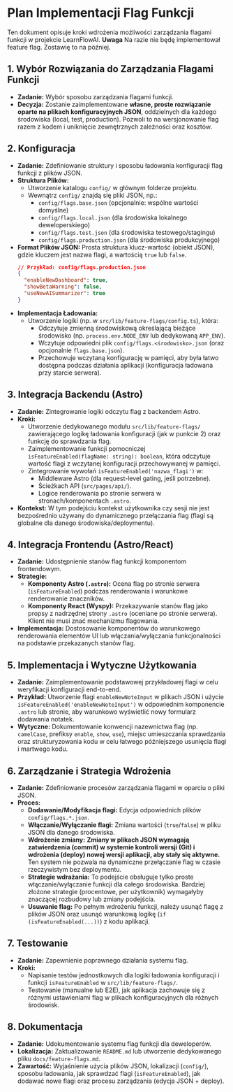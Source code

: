 # Plan Implementacji Flag Funkcji

Ten dokument opisuje kroki wdrożenia możliwości zarządzania flagami funkcji w projekcie LearnFlowAI.
**Uwaga** Na razie nie będę implementował feature flag. Zostawię to na później.

## 1. Wybór Rozwiązania do Zarządzania Flagami Funkcji

- **Zadanie:** Wybór sposobu zarządzania flagami funkcji.
- **Decyzja:** Zostanie zaimplementowane **własne, proste rozwiązanie oparte na plikach konfiguracyjnych JSON**, oddzielnych dla każdego środowiska (local, test, production). Pozwoli to na wersjonowanie flag razem z kodem i uniknięcie zewnętrznych zależności oraz kosztów.

## 2. Konfiguracja

- **Zadanie:** Zdefiniowanie struktury i sposobu ładowania konfiguracji flag funkcji z plików JSON.
- **Struktura Plików:**
  - Utworzenie katalogu `config/` w głównym folderze projektu.
  - Wewnątrz `config/` znajdą się pliki JSON, np.:
    - `config/flags.base.json` (opcjonalnie: wspólne wartości domyślne)
    - `config/flags.local.json` (dla środowiska lokalnego deweloperskiego)
    - `config/flags.test.json` (dla środowiska testowego/stagingu)
    - `config/flags.production.json` (dla środowiska produkcyjnego)
- **Format Plików JSON:** Prosta struktura klucz-wartość (obiekt JSON), gdzie kluczem jest nazwa flagi, a wartością `true` lub `false`.
  ```json
  // Przykład: config/flags.production.json
  {
    "enableNewDashboard": true,
    "showBetaWarning": false,
    "useNewAISummarizer": true
  }
  ```
- **Implementacja Ładowania:**
  - Utworzenie logiki (np. w `src/lib/feature-flags/config.ts`), która:
    - Odczytuje zmienną środowiskową określającą bieżące środowisko (np. `process.env.NODE_ENV` lub dedykowaną `APP_ENV`).
    - Wczytuje odpowiedni plik `config/flags.<środowisko>.json` (oraz opcjonalnie `flags.base.json`).
    - Przechowuje wczytaną konfigurację w pamięci, aby była łatwo dostępna podczas działania aplikacji (konfiguracja ładowana przy starcie serwera).

## 3. Integracja Backendu (Astro)

- **Zadanie:** Zintegrowanie logiki odczytu flag z backendem Astro.
- **Kroki:**
  - Utworzenie dedykowanego modułu `src/lib/feature-flags/` zawierającego logikę ładowania konfiguracji (jak w punkcie 2) oraz funkcję do sprawdzania flag.
  - Zaimplementowanie funkcji pomocniczej `isFeatureEnabled(flagName: string): boolean`, która odczytuje wartość flagi z wczytanej konfiguracji przechowywanej w pamięci.
  - Zintegrowanie wywołań `isFeatureEnabled('nazwa_flagi')` w:
    - Middleware Astro (dla request-level gating, jeśli potrzebne).
    - Ścieżkach API (`src/pages/api/`).
    - Logice renderowania po stronie serwera w stronach/komponentach `.astro`.
- **Kontekst:** W tym podejściu kontekst użytkownika czy sesji nie jest bezpośrednio używany do dynamicznego przełączania flag (flagi są globalne dla danego środowiska/deploymentu).

## 4. Integracja Frontendu (Astro/React)

- **Zadanie:** Udostępnienie stanów flag funkcji komponentom frontendowym.
- **Strategie:**
  - **Komponenty Astro (`.astro`):** Ocena flag po stronie serwera (`isFeatureEnabled`) podczas renderowania i warunkowe renderowanie znaczników.
  - **Komponenty React (Wyspy):** Przekazywanie stanów flag jako propsy z nadrzędnej strony `.astro` (oceniane po stronie serwera). Klient nie musi znać mechanizmu flagowania.
- **Implementacja:** Dostosowanie komponentów do warunkowego renderowania elementów UI lub włączania/wyłączania funkcjonalności na podstawie przekazanych stanów flag.

## 5. Implementacja i Wytyczne Użytkowania

- **Zadanie:** Zaimplementowanie podstawowej przykładowej flagi w celu weryfikacji konfiguracji end-to-end.
- **Przykład:** Utworzenie flagi `enableNewNoteInput` w plikach JSON i użycie `isFeatureEnabled('enableNewNoteInput')` w odpowiednim komponencie `.astro` lub stronie, aby warunkowo wyświetlić nowy formularz dodawania notatek.
- **Wytyczne:** Dokumentowanie konwencji nazewnictwa flag (np. `camelCase`, prefiksy `enable`, `show`, `use`), miejsc umieszczania sprawdzania oraz strukturyzowania kodu w celu łatwego późniejszego usunięcia flagi i martwego kodu.

## 6. Zarządzanie i Strategia Wdrożenia

- **Zadanie:** Zdefiniowanie procesów zarządzania flagami w oparciu o pliki JSON.
- **Proces:**
  - **Dodawanie/Modyfikacja flagi:** Edycja odpowiednich plików `config/flags.*.json`.
  - **Włączanie/Wyłączanie flagi:** Zmiana wartości (`true`/`false`) w pliku JSON dla danego środowiska.
  - **Wdrożenie zmiany:** **Zmiany w plikach JSON wymagają zatwierdzenia (commit) w systemie kontroli wersji (Git) i wdrożenia (deploy) nowej wersji aplikacji, aby stały się aktywne.** Ten system nie pozwala na dynamiczne przełączanie flag w czasie rzeczywistym bez deploymentu.
  - **Strategie wdrażania:** To podejście obsługuje tylko proste włączanie/wyłączanie funkcji dla całego środowiska. Bardziej złożone strategie (procentowe, per użytkownik) wymagałyby znaczącej rozbudowy lub zmiany podejścia.
  - **Usuwanie flag:** Po pełnym wdrożeniu funkcji, należy usunąć flagę z plików JSON oraz usunąć warunkową logikę (`if (isFeatureEnabled(...))`) z kodu aplikacji.

## 7. Testowanie

- **Zadanie:** Zapewnienie poprawnego działania systemu flag.
- **Kroki:**
  - Napisanie testów jednostkowych dla logiki ładowania konfiguracji i funkcji `isFeatureEnabled` w `src/lib/feature-flags/`.
  - Testowanie (manualne lub E2E), jak aplikacja zachowuje się z różnymi ustawieniami flag w plikach konfiguracyjnych dla różnych środowisk.

## 8. Dokumentacja

- **Zadanie:** Udokumentowanie systemu flag funkcji dla deweloperów.
- **Lokalizacja:** Zaktualizowanie `README.md` lub utworzenie dedykowanego pliku `docs/feature-flags.md`.
- **Zawartość:** Wyjaśnienie użycia plików JSON, lokalizacji (`config/`), sposobu ładowania, jak sprawdzać flagi (`isFeatureEnabled`), jak dodawać nowe flagi oraz procesu zarządzania (edycja JSON + deploy).
